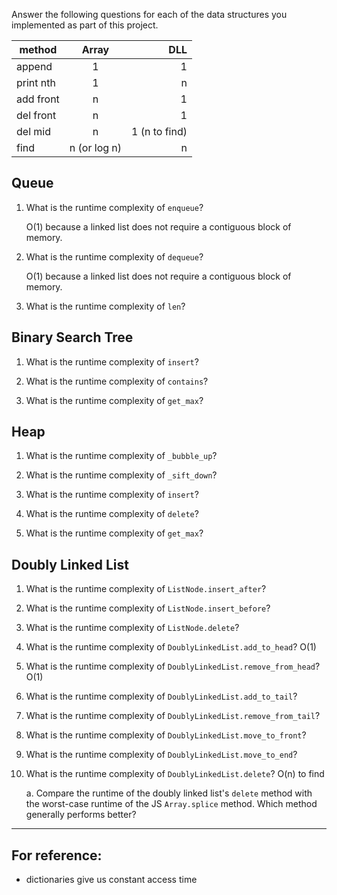 Answer the following questions for each of the data structures you implemented as part of this project.

| method    |    Array     |           DLL |
| --------- | :----------: | ------------: |
| append    |      1       |             1 |
| print nth |      1       |             n |
| add front |      n       |             1 |
| del front |      n       |             1 |
| del mid   |      n       | 1 (n to find) |
| find      | n (or log n) |             n |

## Queue

1. What is the runtime complexity of `enqueue`?

   O(1) because a linked list does not require a contiguous block of memory.

2. What is the runtime complexity of `dequeue`?

   O(1) because a linked list does not require a contiguous block of memory.

3. What is the runtime complexity of `len`?

## Binary Search Tree

1. What is the runtime complexity of `insert`?

2. What is the runtime complexity of `contains`?

3. What is the runtime complexity of `get_max`?

## Heap

1. What is the runtime complexity of `_bubble_up`?

2. What is the runtime complexity of `_sift_down`?

3. What is the runtime complexity of `insert`?

4. What is the runtime complexity of `delete`?

5. What is the runtime complexity of `get_max`?

## Doubly Linked List

1. What is the runtime complexity of `ListNode.insert_after`?

2. What is the runtime complexity of `ListNode.insert_before`?

3. What is the runtime complexity of `ListNode.delete`?

4. What is the runtime complexity of `DoublyLinkedList.add_to_head`? O(1)

5. What is the runtime complexity of `DoublyLinkedList.remove_from_head`? O(1)

6. What is the runtime complexity of `DoublyLinkedList.add_to_tail`?

7. What is the runtime complexity of `DoublyLinkedList.remove_from_tail`?

8. What is the runtime complexity of `DoublyLinkedList.move_to_front`?

9. What is the runtime complexity of `DoublyLinkedList.move_to_end`?

10. What is the runtime complexity of `DoublyLinkedList.delete`? O(n) to find

    a. Compare the runtime of the doubly linked list's `delete` method with the worst-case runtime of the JS `Array.splice` method. Which method generally performs better?

---

## For reference:

- dictionaries give us constant access time

